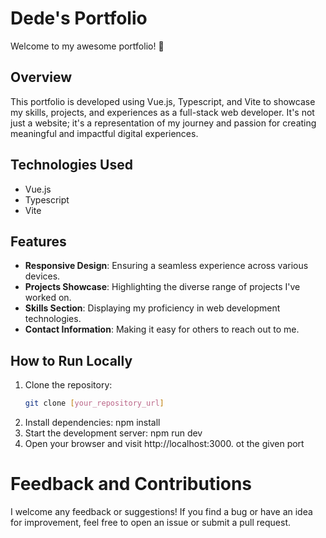 # Dede's Portfolio

Welcome to my awesome portfolio! 👋

## Overview

This portfolio is developed using Vue.js, Typescript, and Vite to showcase my skills, projects, and experiences as a full-stack web developer. It's not just a website; it's a representation of my journey and passion for creating meaningful and impactful digital experiences.

## Technologies Used

- Vue.js
- Typescript
- Vite

## Features

- **Responsive Design**: Ensuring a seamless experience across various devices.
- **Projects Showcase**: Highlighting the diverse range of projects I've worked on.
- **Skills Section**: Displaying my proficiency in web development technologies.
- **Contact Information**: Making it easy for others to reach out to me.

## How to Run Locally

1. Clone the repository:
   ```bash
   git clone [your_repository_url]
2. Install dependencies:
   npm install
3. Start the development server:
   npm run dev
4. Open your browser and visit http://localhost:3000. ot the given port

# Feedback and Contributions
I welcome any feedback or suggestions! If you find a bug or have an idea for improvement, feel free to open an issue or submit a pull request.





